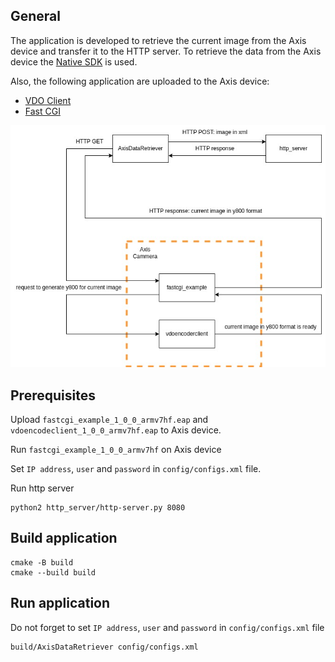 ## General
The application is developed to retrieve the current image from the Axis device and transfer it to the HTTP server.
To retrieve the data from the Axis device the [Native SDK](https://axiscommunications.github.io/acap-documentation/docs/api/native-sdk-api.html) is used.

Also, the following application are uploaded to the Axis device:

* [VDO Client](https://github.com/AxisCommunications/acap-native-sdk-examples/tree/main/vdostream)
* [Fast CGI](https://github.com/AxisCommunications/acap-native-sdk-examples/tree/main/web-server-using-fastcgi)

![Scheme of the example](assets/overall_schema.jpg)

## Prerequisites
Upload `fastcgi_example_1_0_0_armv7hf.eap` and `vdoencodeclient_1_0_0_armv7hf.eap` to Axis device.

Run `fastcgi_example_1_0_0_armv7hf` on Axis device

Set `IP address`, `user` and `password` in `config/configs.xml` file.

Run http server
```
python2 http_server/http-server.py 8080
```

## Build application
```
cmake -B build
cmake --build build
```

## Run application
Do not forget to set `IP address`, `user` and `password` in `config/configs.xml` file

```
build/AxisDataRetriever config/configs.xml
```
